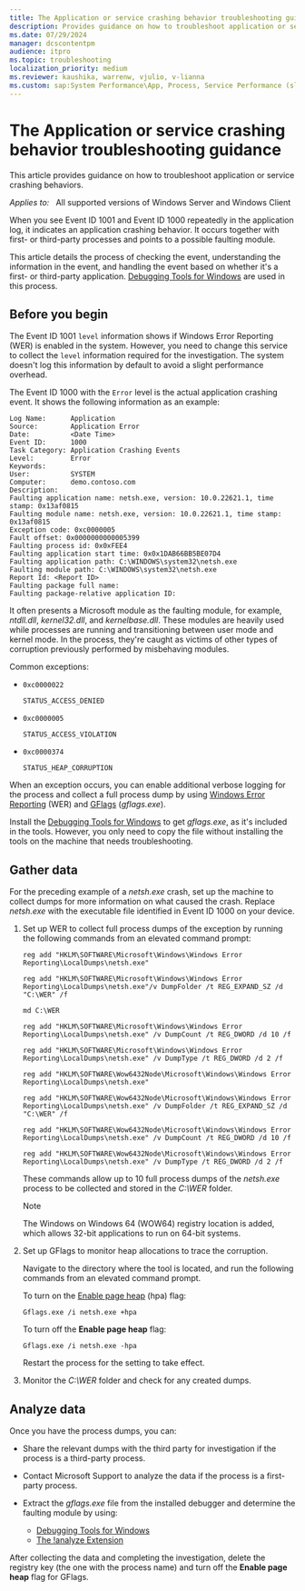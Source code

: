 ```yaml
---
title: The Application or service crashing behavior troubleshooting guidance
description: Provides guidance on how to troubleshoot application or service crashing behaviors.
ms.date: 07/29/2024
manager: dcscontentpm
audience: itpro
ms.topic: troubleshooting
localization_priority: medium
ms.reviewer: kaushika, warrenw, vjulio, v-lianna
ms.custom: sap:System Performance\App, Process, Service Performance (slow, unresponsive), csstroubleshoot
---
```

# The Application or service crashing behavior troubleshooting guidance

This article provides guidance on how to troubleshoot application or service crashing behaviors.

_Applies to:_ &nbsp; All supported versions of Windows Server and Windows Client

When you see Event ID 1001 and Event ID 1000 repeatedly in the application log, it indicates an application crashing behavior. It occurs together with first- or third-party processes and points to a possible faulting module.

This article details the process of checking the event, understanding the information in the event, and handling the event based on whether it's a first- or third-party application. [Debugging Tools for Windows](/windows-hardware/drivers/debugger/debugger-download-tools) are used in this process.

## Before you begin

The Event ID 1001 `level` information shows if Windows Error Reporting (WER) is enabled in the system. However, you need to change this service to collect the `level` information required for the investigation. The system doesn't log this information by default to avoid a slight performance overhead.

The Event ID 1000 with the `Error` level is the actual application crashing event. It shows the following information as an example:

```output
Log Name:      Application
Source:        Application Error
Date:          <Date Time>
Event ID:      1000
Task Category: Application Crashing Events
Level:         Error
Keywords:      
User:          SYSTEM
Computer:      demo.contoso.com
Description:
Faulting application name: netsh.exe, version: 10.0.22621.1, time stamp: 0x13af0815
Faulting module name: netsh.exe, version: 10.0.22621.1, time stamp: 0x13af0815
Exception code: 0xc0000005
Fault offset: 0x0000000000005399
Faulting process id: 0x0xFEE4
Faulting application start time: 0x0x1DAB66BB5BE07D4
Faulting application path: C:\WINDOWS\system32\netsh.exe
Faulting module path: C:\WINDOWS\system32\netsh.exe
Report Id: <Report ID>
Faulting package full name: 
Faulting package-relative application ID:
```

It often presents a Microsoft module as the faulting module, for example, *ntdll.dll*, *kernel32.dll*, and *kernelbase.dll*. These modules are heavily used while processes are running and transitioning between user mode and kernel mode. In the process, they're caught as victims of other types of corruption previously performed by misbehaving modules.

Common exceptions:

- `0xc0000022`

    `STATUS_ACCESS_DENIED`
- `0xc0000005`

    `STATUS_ACCESS_VIOLATION`
- `0xc0000374`

    `STATUS_HEAP_CORRUPTION`

When an exception occurs, you can enable additional verbose logging for the process and collect a full process dump by using [Windows Error Reporting](/windows/win32/wer/windows-error-reporting) (WER) and [GFlags](/windows-hardware/drivers/debugger/gflags) (*gflags.exe*).

Install the [Debugging Tools for Windows](/windows-hardware/drivers/debugger/debugger-download-tools) to get *gflags.exe*, as it's included in the tools. However, you only need to copy the file without installing the tools on the machine that needs troubleshooting.

## Gather data

For the preceding example of a *netsh.exe* crash, set up the machine to collect dumps for more information on what caused the crash. Replace *netsh.exe* with the executable file identified in Event ID 1000 on your device.

1. Set up WER to collect full process dumps of the exception by running the following commands from an elevated command prompt:

    ```console
    reg add "HKLM\SOFTWARE\Microsoft\Windows\Windows Error Reporting\LocalDumps\netsh.exe"
    
    reg add "HKLM\SOFTWARE\Microsoft\Windows\Windows Error Reporting\LocalDumps\netsh.exe"/v DumpFolder /t REG_EXPAND_SZ /d "C:\WER" /f
    
    md C:\WER
    
    reg add "HKLM\SOFTWARE\Microsoft\Windows\Windows Error Reporting\LocalDumps\netsh.exe" /v DumpCount /t REG_DWORD /d 10 /f
    
    reg add "HKLM\SOFTWARE\Microsoft\Windows\Windows Error Reporting\LocalDumps\netsh.exe" /v DumpType /t REG_DWORD /d 2 /f
    
    reg add "HKLM\SOFTWARE\Wow6432Node\Microsoft\Windows\Windows Error Reporting\LocalDumps\netsh.exe"
    
    reg add "HKLM\SOFTWARE\Wow6432Node\Microsoft\Windows\Windows Error Reporting\LocalDumps\netsh.exe" /v DumpFolder /t REG_EXPAND_SZ /d "C:\WER" /f
    
    reg add "HKLM\SOFTWARE\Wow6432Node\Microsoft\Windows\Windows Error Reporting\LocalDumps\netsh.exe" /v DumpCount /t REG_DWORD /d 10 /f
    
    reg add "HKLM\SOFTWARE\Wow6432Node\Microsoft\Windows\Windows Error Reporting\LocalDumps\netsh.exe" /v DumpType /t REG_DWORD /d 2 /f
    ```

    These commands allow up to 10 full process dumps of the *netsh.exe* process to be collected and stored in the *C:\\WER* folder.

    > [!NOTE]
    > The Windows on Windows 64 (WOW64) registry location is added, which allows 32-bit applications to run on 64-bit systems.

2. Set up GFlags to monitor heap allocations to trace the corruption.

    Navigate to the directory where the tool is located, and run the following commands from an elevated command prompt.

    To turn on the [Enable page heap](/windows-hardware/drivers/debugger/enable-page-heap) (hpa) flag:

    ```console
    Gflags.exe /i netsh.exe +hpa
    ```

    To turn off the **Enable page heap** flag:

    ```console
    Gflags.exe /i netsh.exe -hpa
    ```

    Restart the process for the setting to take effect.

3. Monitor the *C:\\WER* folder and check for any created dumps.

## Analyze data

Once you have the process dumps, you can:

- Share the relevant dumps with the third party for investigation if the process is a third-party process.
- Contact Microsoft Support to analyze the data if the process is a first-party process.
- Extract the *gflags.exe* file from the installed debugger and determine the faulting module by using:

  - [Debugging Tools for Windows](/windows-hardware/drivers/debugger/debugger-download-tools)
  - [The !analyze Extension](/windows-hardware/drivers/debugger/using-the--analyze-extension)

After collecting the data and completing the investigation, delete the registry key (the one with the process name) and turn off the **Enable page heap** flag for GFlags.
